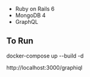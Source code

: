 
- Ruby on Rails 6
- MongoDB 4
- GraphQL


## To Run

docker-compose up --build -d

http://localhost:3000/graphiql
